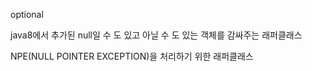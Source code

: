 optional

java8에서 추가된 null일 수 도 있고 아닐 수 도 있는 객체를 감싸주는 래퍼클래스

NPE(NULL POINTER EXCEPTION)을 처리하기 위한 래퍼클래스      

